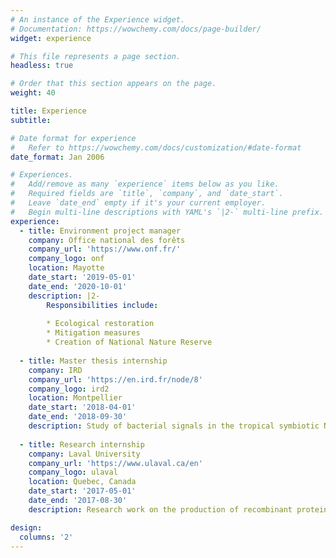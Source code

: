 ```yaml
---
# An instance of the Experience widget.
# Documentation: https://wowchemy.com/docs/page-builder/
widget: experience

# This file represents a page section.
headless: true

# Order that this section appears on the page.
weight: 40

title: Experience
subtitle:

# Date format for experience
#   Refer to https://wowchemy.com/docs/customization/#date-format
date_format: Jan 2006

# Experiences.
#   Add/remove as many `experience` items below as you like.
#   Required fields are `title`, `company`, and `date_start`.
#   Leave `date_end` empty if it's your current employer.
#   Begin multi-line descriptions with YAML's `|2-` multi-line prefix.
experience:
  - title: Environment project manager
    company: Office national des forêts
    company_url: 'https://www.onf.fr/' 
    company_logo: onf
    location: Mayotte 
    date_start: '2019-05-01' 
    date_end: '2020-10-01' 
    description: |2-
        Responsibilities include:
        
        * Ecological restoration
        * Mitigation measures
        * Creation of National Nature Reserve
        
  - title: Master thesis internship
    company: IRD
    company_url: 'https://en.ird.fr/node/8'
    company_logo: ird2
    location: Montpellier
    date_start: '2018-04-01'
    date_end: '2018-09-30'
    description: Study of bacterial signals in the tropical symbiotic N-fixation relationship Casuarina /Frankia.
     
  - title: Research internship
    company: Laval University 
    company_url: 'https://www.ulaval.ca/en'
    company_logo: ulaval
    location: Quebec, Canada
    date_start: '2017-05-01'
    date_end: '2017-08-30'
    description: Research work on the production of recombinant proteins using Nicotiana benthamina.

design:
  columns: '2'
---
```

